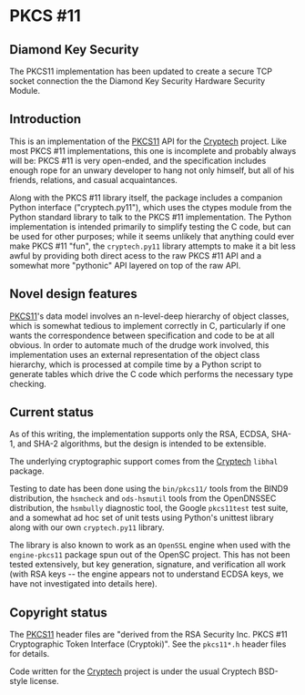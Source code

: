 PKCS #11
========

## Diamond Key Security ##
The PKCS11 implementation has been updated to create a secure TCP
socket connection the the Diamond Key Security Hardware Security
Module.

## Introduction ##

This is an implementation of the [PKCS11][] API for the [Cryptech][]
project.  Like most PKCS #11 implementations, this one is incomplete
and probably always will be: PKCS #11 is very open-ended, and the
specification includes enough rope for an unwary developer to hang not
only himself, but all of his friends, relations, and casual
acquaintances.

Along with the PKCS #11 library itself, the package includes a
companion Python interface ("cryptech.py11"), which uses the ctypes
module from the Python standard library to talk to the PKCS #11
implementation.  The Python implementation is intended primarily to
simplify testing the C code, but can be used for other purposes; while
it seems unlikely that anything could ever make PKCS #11 "fun", the
`cryptech.py11` library attempts to make it a bit less awful by
providing both direct acess to the raw PKCS #11 API and a somewhat
more "pythonic" API layered on top of the raw API.


## Novel design features ##

[PKCS11][]'s data model involves an n-level-deep hierarchy of object
classes, which is somewhat tedious to implement correctly in C,
particularly if one wants the correspondence between specification and
code to be at all obvious.  In order to automate much of the drudge
work involved, this implementation uses an external representation of
the object class hierarchy, which is processed at compile time by a
Python script to generate tables which drive the C code which performs
the necessary type checking.


## Current status ##

As of this writing, the implementation supports only the RSA, ECDSA,
SHA-1, and SHA-2 algorithms, but the design is intended to be
extensible.

The underlying cryptographic support comes from the [Cryptech][]
`libhal` package.

Testing to date has been done using the `bin/pkcs11/` tools from the
BIND9 distribution, the `hsmcheck` and `ods-hsmutil` tools from the
OpenDNSSEC distribution, the `hsmbully` diagnostic tool, the Google
`pkcs11test` test suite, and a somewhat ad hoc set of unit tests using
Python's unittest library along with our own `cryptech.py11` library.

The library is also known to work as an `OpenSSL` engine when used
with the `engine-pkcs11` package spun out of the OpenSC project.  This
has not been tested extensively, but key generation, signature, and
verification all work (with RSA keys -- the engine appears not to
understand ECDSA keys, we have not investigated into details here).


## Copyright status ##

The [PKCS11][] header files are "derived from the RSA Security Inc.
PKCS #11 Cryptographic Token Interface (Cryptoki)".  See the
`pkcs11*.h` header files for details.

Code written for the [Cryptech][] project is under the usual Cryptech
BSD-style license.

[PKCS11]:    http://www.cryptsoft.com/pkcs11doc/STANDARD/       "PKCS #11"
[Cryptech]:  https://cryptech.is/                               "Cryptech"
